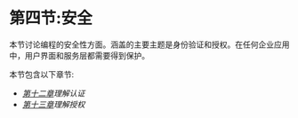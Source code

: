 # 第四节:安全

本节讨论编程的安全性方面。涵盖的主要主题是身份验证和授权。在任何企业应用中，用户界面和服务层都需要得到保护。

本节包含以下章节:

*   [*第十二章*](12.html#_idTextAnchor244)*理解认证*
*   [*第十三章*](13.html#_idTextAnchor268)*理解授权*